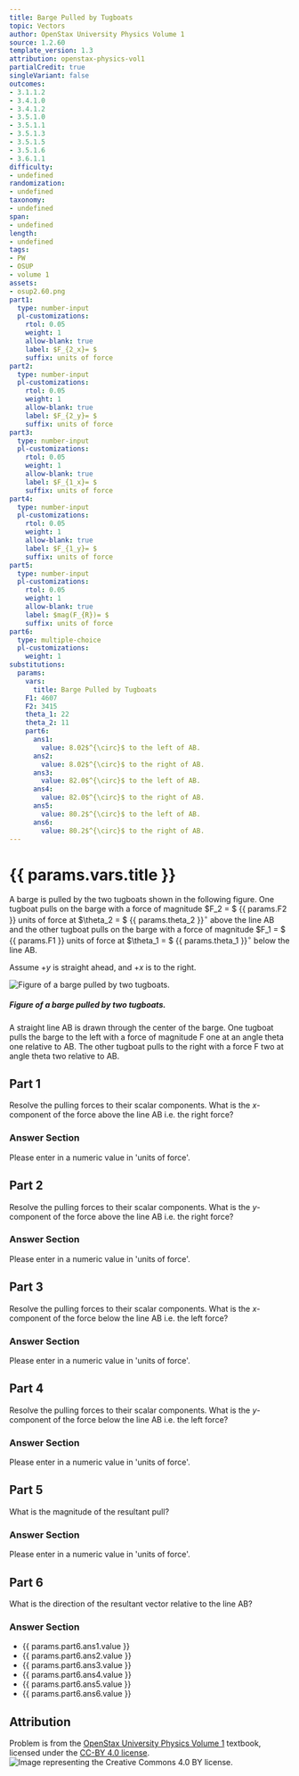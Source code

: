 ```yaml
---
title: Barge Pulled by Tugboats
topic: Vectors
author: OpenStax University Physics Volume 1
source: 1.2.60
template_version: 1.3
attribution: openstax-physics-vol1
partialCredit: true
singleVariant: false
outcomes:
- 3.1.1.2
- 3.4.1.0
- 3.4.1.2
- 3.5.1.0
- 3.5.1.1
- 3.5.1.3
- 3.5.1.5
- 3.5.1.6
- 3.6.1.1
difficulty:
- undefined
randomization:
- undefined
taxonomy:
- undefined
span:
- undefined
length:
- undefined
tags:
- PW
- OSUP
- volume 1
assets:
- osup2.60.png
part1:
  type: number-input
  pl-customizations:
    rtol: 0.05
    weight: 1
    allow-blank: true
    label: $F_{2_x}= $
    suffix: units of force
part2:
  type: number-input
  pl-customizations:
    rtol: 0.05
    weight: 1
    allow-blank: true
    label: $F_{2_y}= $
    suffix: units of force
part3:
  type: number-input
  pl-customizations:
    rtol: 0.05
    weight: 1
    allow-blank: true
    label: $F_{1_x}= $
    suffix: units of force
part4:
  type: number-input
  pl-customizations:
    rtol: 0.05
    weight: 1
    allow-blank: true
    label: $F_{1_y}= $
    suffix: units of force
part5:
  type: number-input
  pl-customizations:
    rtol: 0.05
    weight: 1
    allow-blank: true
    label: $mag(F_{R})= $
    suffix: units of force
part6:
  type: multiple-choice
  pl-customizations:
    weight: 1
substitutions:
  params:
    vars:
      title: Barge Pulled by Tugboats
    F1: 4607
    F2: 3415
    theta_1: 22
    theta_2: 11
    part6:
      ans1:
        value: 8.02$^{\circ}$ to the left of AB.
      ans2:
        value: 8.02$^{\circ}$ to the right of AB.
      ans3:
        value: 82.0$^{\circ}$ to the left of AB.
      ans4:
        value: 82.0$^{\circ}$ to the right of AB.
      ans5:
        value: 80.2$^{\circ}$ to the left of AB.
      ans6:
        value: 80.2$^{\circ}$ to the right of AB.
---
```

# {{ params.vars.title }}
A barge is pulled by the two tugboats shown in the following figure.
One tugboat pulls on the barge with a force of magnitude $F_2 = $ {{ params.F2 }} units of force at $\theta_2 = $ {{ params.theta_2 }}$^{\circ}$ above the line AB and the other tugboat pulls on the barge with a force of magnitude $F_1 = $ {{ params.F1 }} units of force at $\theta_1 = $ {{ params.theta_1 }}$^{\circ}$ below the line AB.

Assume $+y$ is straight ahead, and $+x$ is to the right.

<img longdesc="Barge Pulled by Tugboats.md#desc" alt="Figure of a barge pulled by two tugboats." src="osup2.60.png">

<div id="desc">
<h5>Figure of a barge pulled by two tugboats.</h5>
A straight line AB is drawn through the center of the barge. One tugboat pulls the barge to the left with a force of magnitude F one at an angle theta one relative to AB. The other tugboat pulls to the right with a force F two at angle theta two relative to AB.
<div>

## Part 1

Resolve the pulling forces to their scalar components. What is the $x$-component of the force above the line AB i.e. the right force?

### Answer Section

Please enter in a numeric value in 'units of force'.

## Part 2

Resolve the pulling forces to their scalar components. What is the $y$-component of the force above the line AB i.e. the right force?

### Answer Section

Please enter in a numeric value in 'units of force'.

## Part 3

Resolve the pulling forces to their scalar components. What is the $x$-component of the force below the line AB i.e. the left force?

### Answer Section

Please enter in a numeric value in 'units of force'.

## Part 4

Resolve the pulling forces to their scalar components. What is the $y$-component of the force below the line AB i.e. the left force?

### Answer Section

Please enter in a numeric value in 'units of force'.

## Part 5

What is the magnitude of the resultant pull?

### Answer Section

Please enter in a numeric value in 'units of force'.

## Part 6

What is the direction of the resultant vector relative to the line AB?

### Answer Section

- {{ params.part6.ans1.value }}
- {{ params.part6.ans2.value }}
- {{ params.part6.ans3.value }}
- {{ params.part6.ans4.value }}
- {{ params.part6.ans5.value }}
- {{ params.part6.ans6.value }}

## Attribution

Problem is from the [OpenStax University Physics Volume 1](https://openstax.org/details/books/university-physics-volume-1) textbook, licensed under the [CC-BY 4.0 license](https://creativecommons.org/licenses/by/4.0/).<br>![Image representing the Creative Commons 4.0 BY license.](https://raw.githubusercontent.com/firasm/bits/master/by.png)